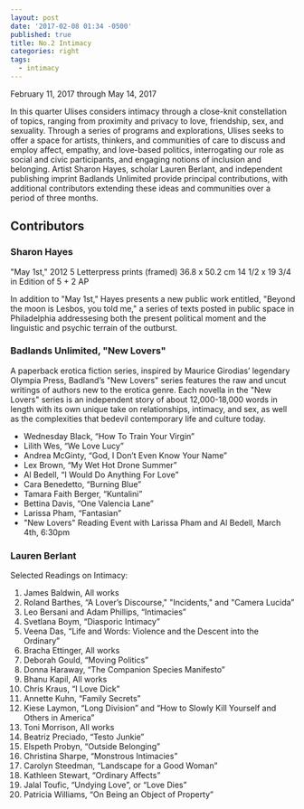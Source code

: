 ```yaml
---
layout: post
date: '2017-02-08 01:34 -0500'
published: true
title: No.2 Intimacy
categories: right
tags:
  - intimacy
---
```


February 11, 2017 through May 14, 2017

In this quarter Ulises considers intimacy through a close-knit constellation of topics, ranging from proximity and privacy to love, friendship, sex, and sexuality. Through a series of programs and explorations, Ulises seeks to offer a space for artists, thinkers, and communities of care to discuss and employ affect, empathy, and love-based politics, interrogating our role as social and civic participants, and engaging notions of inclusion and belonging. Artist Sharon Hayes, scholar Lauren Berlant, and independent publishing imprint Badlands Unlimited provide principal contributions, with additional contributors extending these ideas and communities over a period of three months. 

## Contributors


### Sharon Hayes

"May 1st," 2012
5 Letterpress prints (framed)
36.8 x 50.2 cm
14 1/2 x 19 3/4 in
Edition of 5 + 2 AP 

In addition to "May 1st," Hayes presents a new public work entitled, "Beyond the moon is Lesbos, you told me," a series of texts posted in public space in Philadelphia addressesing both the present political moment and the linguistic and psychic terrain of the outburst.

### Badlands Unlimited, "New Lovers"

A paperback erotica fiction series, inspired by Maurice Girodias’ legendary Olympia Press, Badland’s "New Lovers" series features the raw and uncut writings of authors new to the erotica genre. Each novella in the "New Lovers" series is an independent story of about 12,000-18,000 words in length with its own unique take on relationships, intimacy, and sex, as well as the complexities that bedevil contemporary life and culture today. 

- Wednesday Black, “How To Train Your Virgin”
- Lilith Wes, “We Love Lucy” 
- Andrea McGinty, “God, I Don’t Even Know Your Name”  
- Lex Brown, “My Wet Hot Drone Summer” 
- Al Bedell, “I Would Do Anything For Love”
- Cara Benedetto, “Burning Blue” 
- Tamara Faith Berger, “Kuntalini” 
- Bettina Davis, “One Valencia Lane”
- Larissa Pham, “Fantasian” 
- "New Lovers" Reading Event with Larissa Pham and Al Bedell, March 4th, 6:30pm


### Lauren Berlant

Selected Readings on Intimacy:

1. James Baldwin, All works
1. Roland Barthes, “A Lover’s Discourse," "Incidents," and "Camera Lucida”
1. Leo Bersani and Adam Phillips, “Intimacies”
1. Svetlana Boym, “Diasporic Intimacy”
1. Veena Das, “Life and Words: Violence and the Descent into the Ordinary”
1. Bracha Ettinger, All works
1. Deborah Gould, “Moving Politics”
1. Donna Haraway, “The Companion Species Manifesto”
1. Bhanu Kapil, All works
1. Chris Kraus, “I Love Dick”
1. Annette Kuhn, “Family Secrets”
1. Kiese Laymon, “Long Division” and “How to Slowly Kill Yourself and Others in America”
1. Toni Morrison, All works
1. Beatriz Preciado, “Testo Junkie”
1. Elspeth Probyn, “Outside Belonging”
1. Christina Sharpe, “Monstrous Intimacies”
1. Carolyn Steedman, “Landscape for a Good Woman”
1. Kathleen Stewart, “Ordinary Affects”
1. Jalal Toufic, “Undying Love”, or “Love Dies”
1. Patricia Williams, “On Being an Object of Property”
